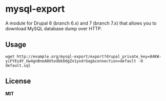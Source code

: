 # mysql-export

A module for Drupal 6 (branch 6.x) and 7 (branch 7.x) that allows you to download MySQL database dump over HTTP.

## Usage

    wget http://example.org/mysql-export/export?drupal_private_key=84KW-yiFYEsdY_Uw4gnBneA8UtodbkOdgZn1yxdrGag&connection=default -O default.sql

## License

**MIT**
